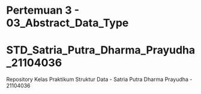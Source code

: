 # Pertemuan 3 - 03_Abstract_Data_Type

# STD_Satria_Putra_Dharma_Prayudha_21104036

Repository Kelas Praktikum Struktur Data - Satria Putra Dharma Prayudha - 21104036
